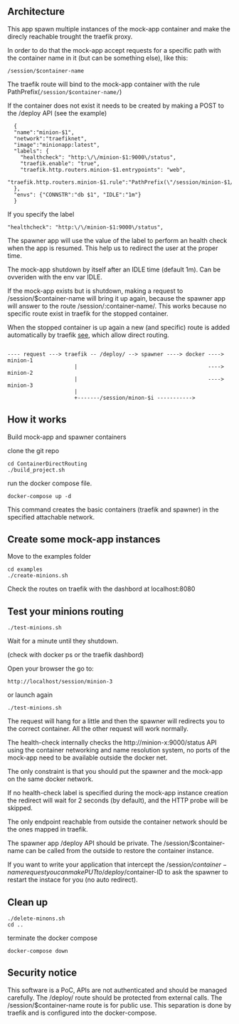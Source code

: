 ## Architecture

This app spawn multiple instances of the mock-app container and make the direcly reachable trought the traefik proxy.

In order to do that the mock-app accept requests for a specific path with the container name in it (but can be something else), like this:

```
/session/$container-name
```

The traefik route will bind to the mock-app container with the rule PathPrefix(`/session/$container-name/`)

If the container does not exist it needs to be created by making a POST to the /deploy API (see the example)

```
  {
  "name":"minion-$1",
  "network":"traefiknet",
  "image":"minionapp:latest",
  "labels": {
    "healthcheck": "http:\/\/minion-$1:9000\/status",
    "traefik.enable": "true",
    "traefik.http.routers.minion-$1.entrypoints": "web",
    "traefik.http.routers.minion-$1.rule":"PathPrefix(\"/session/minion-$1/\")"
  },
  "envs": {"CONNSTR":"db $1", "IDLE":"1m"}
  }
```

If you specify the label 

```
"healthcheck": "http:\/\/minion-$1:9000\/status",
```

The spawner app will use the value of the label to perform an health check when the app is resumed. This help us to redirect the user at the proper time.

The mock-app shutdown by itself after an IDLE time (default 1m). Can be ovveriden with the env var IDLE.

If the mock-app exists but is shutdown, making a request to /session/$container-name will bring it up again, because the spawner app will answer to the route /session/:container-name/.
This works because no specific route exist in traefik for the stopped container.

When the stopped container is up again a new (and specific) route is added automatically by traefik [see](https://doc.traefik.io/traefik/routing/routers/#rule), which allow direct routing.

```

---- request ---> traefik -- /deploy/ --> spawner ----> docker ---->  minion-1
                     |                                         ---->  minion-2
                     |                                         ---->  minion-3
                     |
                     +-------/session/minon-$i ----------->

```

## How it works

Build mock-app and spawner containers

clone the git repo

```
cd ContainerDirectRouting
./build_project.sh
```

run the docker compose file.

```
docker-compose up -d
```

This command creates the basic containers (traefik and spawner) in the specified attachable network.

## Create some mock-app instances

Move to the examples folder

```
cd examples
./create-minions.sh
```

Check the routes on traefik with the dashbord at localhost:8080

## Test your minions routing

```
./test-minions.sh
```

Wait for a minute until they shutdown.

(check with docker ps or the traefik dashbord)

Open your browser the go to:

```
http://localhost/session/minion-3
```

or launch again

```
./test-minions.sh
```

The request will hang for a little and then the spawner will redirects you to the correct container. All the other request will work normally.

The health-check internally checks the http://minion-x:9000/status API using the container networking and name resolution system, no ports of the mock-app need to be available outside the docker net.

The only constraint is that you should put the spawner and the mock-app on the same docker network.

If no health-check label is specified during the mock-app instance creation the redirect will wait for 2 seconds (by default), and the HTTP probe will be skipped.

The only endpoint reachable from outside the container network should be the ones mapped in traefik.

The spawner app /deploy API should be private. The /session/$container-name can be called from the outside to restore the container instance.

If you want to write your application that intercept the /session/$container-name request you can make PUT to /deploy/$container-ID to ask the spawner to restart the instace for you (no auto redirect).


## Clean up

```
./delete-minons.sh
cd ..
```

terminate the docker compose

```
docker-compose down
```

## Security notice 
This software is a PoC, APIs are not authenticated and should be managed carefully.
The /deploy/ route should be protected from external calls.
The /session/$container-name route is for public use.
This separation is done by traefik and is configured into the docker-compose.








